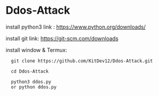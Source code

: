 # Ddos-Attack

install python3 link : https://www.python.org/downloads/

install git link: https://git-scm.com/downloads



install window & Termux:

      git clone https://github.com/KitDev12/Ddos-Attack.git
      
      cd Ddos-Attack
      
      python3 ddos.py 
      or python ddos.py
      
